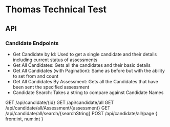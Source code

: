 # Thomas Technical Test

## API

### Candidate Endpoints

- Get Candidate by Id: Used to get a single candidate and their details including current status of assessments
- Get All Candidates: Gets all the candidates and their basic details
- Get All Candidates (with Pagination): Same as before but with the ability to set from and count
- Get All Candidates By Assessment: Gets all the Candidates that have been sent the specified assessment
- Candidate Search: Takes a string to compare against Candidate Names

GET /api/candidate/{id}
GET /api/candidate/all
GET /api/candidate/all/Assessment/{assessment}
GET /api/candidate/all/search/{searchString}
POST /api/candidate/all/page { from:int, num:int }